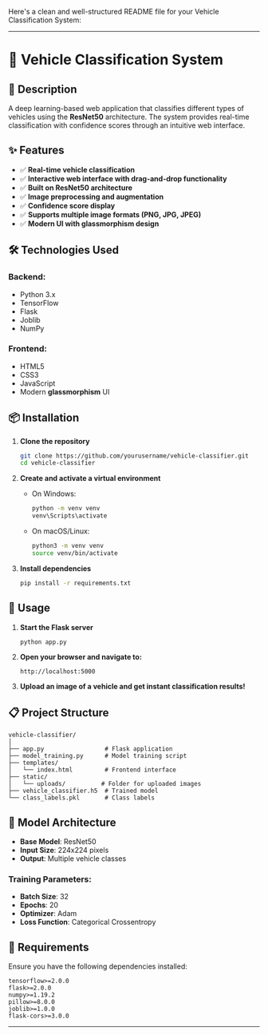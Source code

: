 Here's a clean and well-structured README file for your Vehicle Classification System:

---

# 🚗 Vehicle Classification System

## 📝 Description
A deep learning-based web application that classifies different types of vehicles using the **ResNet50** architecture. The system provides real-time classification with confidence scores through an intuitive web interface.

## ✨ Features
- ✅ **Real-time vehicle classification**
- ✅ **Interactive web interface with drag-and-drop functionality**
- ✅ **Built on ResNet50 architecture**
- ✅ **Image preprocessing and augmentation**
- ✅ **Confidence score display**
- ✅ **Supports multiple image formats (PNG, JPG, JPEG)**
- ✅ **Modern UI with glassmorphism design**

## 🛠️ Technologies Used

### Backend:
- Python 3.x
- TensorFlow
- Flask
- Joblib
- NumPy

### Frontend:
- HTML5
- CSS3
- JavaScript
- Modern **glassmorphism** UI

## 📦 Installation

1. **Clone the repository**
   ```bash
   git clone https://github.com/yourusername/vehicle-classifier.git
   cd vehicle-classifier
   ```

2. **Create and activate a virtual environment**
   - On Windows:
     ```bash
     python -m venv venv
     venv\Scripts\activate
     ```
   - On macOS/Linux:
     ```bash
     python3 -m venv venv
     source venv/bin/activate
     ```

3. **Install dependencies**
   ```bash
   pip install -r requirements.txt
   ```

## 🚀 Usage

1. **Start the Flask server**
   ```bash
   python app.py
   ```

2. **Open your browser and navigate to:**
   ```
   http://localhost:5000
   ```

3. **Upload an image of a vehicle and get instant classification results!**

## 📋 Project Structure

```
vehicle-classifier/
│
├── app.py                 # Flask application
├── model_training.py      # Model training script
├── templates/
│   └── index.html         # Frontend interface
├── static/
│   └── uploads/          # Folder for uploaded images
├── vehicle_classifier.h5  # Trained model
└── class_labels.pkl       # Class labels
```

## 🔧 Model Architecture

- **Base Model**: ResNet50  
- **Input Size**: 224x224 pixels  
- **Output**: Multiple vehicle classes  

### Training Parameters:
- **Batch Size**: 32  
- **Epochs**: 20  
- **Optimizer**: Adam  
- **Loss Function**: Categorical Crossentropy  

## 🔑 Requirements

Ensure you have the following dependencies installed:

```
tensorflow>=2.0.0
flask>=2.0.0
numpy>=1.19.2
pillow>=8.0.0
joblib>=1.0.0
flask-cors>=3.0.0
```


---

